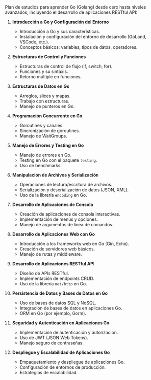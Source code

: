 Plan de estudios para aprender Go (Golang) desde cero hasta niveles avanzados, incluyendo el desarrollo de aplicaciones RESTful API:

1. **Introducción a Go y Configuración del Entorno**
   - Introducción a Go y sus características.
   - Instalación y configuración del entorno de desarrollo (GoLand, VSCode, etc.).
   - Conceptos básicos: variables, tipos de datos, operadores.

2. **Estructuras de Control y Funciones**
   - Estructuras de control de flujo (if, switch, for).
   - Funciones y su sintaxis.
   - Retorno múltiple en funciones.

3. **Estructuras de Datos en Go**
   - Arreglos, slices y mapas.
   - Trabajo con estructuras.
   - Manejo de punteros en Go.

4. **Programación Concurrente en Go**
   - Goroutines y canales.
   - Sincronización de goroutines.
   - Manejo de WaitGroups.

5. **Manejo de Errores y Testing en Go**
   - Manejo de errores en Go.
   - Testing en Go con el paquete `testing`.
   - Uso de benchmarks.

6. **Manipulación de Archivos y Serialización**
   - Operaciones de lectura/escritura de archivos.
   - Serialización y deserialización de datos (JSON, XML).
   - Uso de la librería `encoding` en Go.

7. **Desarrollo de Aplicaciones de Consola**
   - Creación de aplicaciones de consola interactivas.
   - Implementación de menús y opciones.
   - Manejo de argumentos de línea de comandos.

8. **Desarrollo de Aplicaciones Web con Go**
   - Introducción a los frameworks web en Go (Gin, Echo).
   - Creación de servidores web básicos.
   - Manejo de rutas y middleware.

9. **Desarrollo de Aplicaciones RESTful API**
   - Diseño de APIs RESTful.
   - Implementación de endpoints CRUD.
   - Uso de la librería `net/http` en Go.

10. **Persistencia de Datos y Bases de Datos en Go**
    - Uso de bases de datos SQL y NoSQL.
    - Integración de bases de datos en aplicaciones Go.
    - ORM en Go (por ejemplo, Gorm).

11. **Seguridad y Autenticación en Aplicaciones Go**
    - Implementación de autenticación y autorización.
    - Uso de JWT (JSON Web Tokens).
    - Manejo seguro de contraseñas.

12. **Despliegue y Escalabilidad de Aplicaciones Go**
    - Empaquetamiento y despliegue de aplicaciones Go.
    - Configuración de entornos de producción.
    - Estrategias de escalabilidad.
